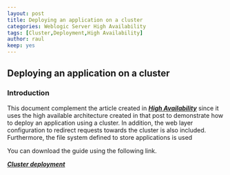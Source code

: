 ```yaml
---
layout: post
title: Deploying an application on a cluster
categories: Weblogic Server High Availability
tags: [Cluster,Deployment,High Availability]
author: raul
keep: yes
---
```


## Deploying an application on a cluster ##

### Introduction ###

This document complement the article created in [***High Availability***](http://blog.sysco.no/weblogic/server/high/availability/ArchitectureHA) since it uses the high available architecture created in that post to demonstrate how to deploy an application using a cluster. In addition, the web layer configuration to redirect requests towards the cluster is also included. Furthermore, the file system defined to store applications is used

You can download the guide using the following link.

[***Cluster deployment***](/files/guides/ClusterDeployment.pdf)
